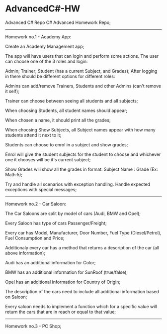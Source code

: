 # AdvancedC#-HW
Advanced C# Repo
C# Advanced Homework Repo;

---------------------------------------------------------------------------------------------------------------------------------------
Homework no.1 - Academy App:

Create an Academy Management app;

The app will have users that can login and perform some actions. The user can choose one of the 3 roles and login:

Admin;
Trainer;
Student (has a current Subject, and Grades);
After logging in there should be different options for different roles:

Admins can add/remove Trainers, Students and other Admins (can't remove it self);

Trainer can choose between seeing all students and all subjects;

When choosing Students, all student names should appear;

When chosen a name, it should print all the grades;

When choosing Show Subjects, all Subject names appear with how many students attend it next to it;

Students can choose to enrol in a subject and show grades;

Enrol will give the student subjects for the student to choose and whichever one it chooses will be it's current subject;

Show Grades will show all the grades in format: Subject Name : Grade (Ex: Math:5);

Try and handle all scenarios with exception handling. Handle expected exceptions with special messages;

---------------------------------------------------------------------------------------------------------------------------------------
Homework no.2 - Car Saloon:

The Car Saloons are split by model of cars (Audi, BMW and Opel);

Every Saloon has type of cars Passenger/Freight;

Every car has Model, Manufacturer, Door Number, Fuel Type (Diesel/Petrol), Fuel Consumption and Price;

Additionaly every car has a method that returns a description of the car (all above information);

Audi has an additional information for Color;

BMW has an additional information for SunRoof (true/false);

Opel has an additional information for Country of Origin;

The description of the cars need to include all additional information based on Saloon;

Every saloon needs to implement a function which for a specific value will return the cars that are in reach or equal to that value;

---------------------------------------------------------------------------------------------------------------------------------------

Homework no.3 - PC Shop;
